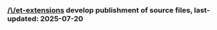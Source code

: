 ### [/\\/et-extensions](https://github.com/ejjonatah/net-extensions) develop publishment of source files, last-updated: 2025-07-20
